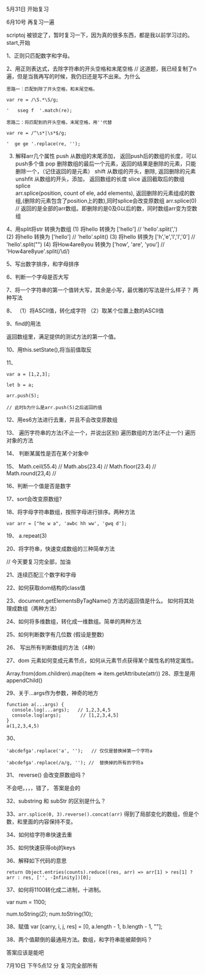 5月31日 开始复习

6月10号 再复习一遍

scriptoj 被锁定了，暂时复习一下，因为真的很多东西，都是我以前学习过的。
start,开始

1、正则只匹配数字和字母。

2、用正则表达式，去除字符串的开头空格和末尾空格
// 这道题，我已经复制了n遍，但是当我再写的时候，我仍旧还是写不出来。为什么
```
思路一：匹配到除了开头空格，和末尾空格。

var re = /\S.*\S/g;

'   sseg f  '.match(re);

思路二：将匹配到的开头空格，末尾空格，用''代替

var re = /^\s*|\s*$/g;

'  ge ge '.replace(re, '');
```

3. 解释arr几个属性
push    从数组的末尾添加， 返回push后的数组的长度，可以push多个值
pop     删除数组的最后一个元素，返回的结果是删除的元素，只能删除一个，（记住返回的是元素）
shift   从数组的开头，删除, 返回删除的元素
unshfit 从数组的开头，添加， 返回数组的长度
slice   返回截取后的数组
splice  
arr.splice(position, count of ele, add elements), 返回删除的元素组成的数组,(删除的元素包含了position上的数),同时splice会改变原数组
arr.splice(0) // 返回的是全部的arr数组。即删除的是0及0以后的数，同时数组arr变为空数组

4、用split将str 转换为数组
(1) 将hello 转换为 ['hello']   //  'hello'.split(',')  
(2) 将hello 转换为 ['hello']   //   'hello'.split()
(3) 将hello 转换为 ['h','e','l','l','0']  // 'hello'.split("")
(4) 将How4are8you 转换为 ['how', 'are', 'you'] // 'How4are8yue'.split(/\d/)

5、写出数字排序，和字母排序

6、判断一个字母是否大写

7、将一个字符串的第一个值转大写，其余是小写，最优雅的写法是什么样子？
两种写法

8、
（1）将ASCII值，转化成字符
（2）取某个位置上数的ASCII值

9、find的用法

返回数组里，满足提供的测试方法的第一个值。

10、用this.setState(),将当前值取反

11、
```
var a = [1,2,3];

let b = a;

arr.push(5);

// 此时b为什么是arr.push(5)之后返回的值
```

12、用es6方法进行去重，并且不会改变原数组

13、
遍历字符串的方法(不止一个，并说出区别)
遍历数组的方法(不止一个)
遍历对象的方法

14、 判断某属性是否在某个对象中

15、
Math.ceil(55.4) // 
Math.abs(23.4) //
Math.floor(23.4) //
Math.round(23,4) //

16、判断一个值是否是数字

17、sort会改变原数组?

18、将字母字符串数组，按照字母进行排序。两种方法
```
var arr = ["he w a", 'awbc hh ww', 'gwq d'];
```

19、 a.repeat(3)

20、将字符串，快速变成数组的三种简单方法

// 今天要复习完全部，加油

21、连续匹配三个数字和字母

22、如何获取dom结构的class值

23、document.getElementsByTagName()  方法的返回值是什么。 如何将其处理成数组（两种方法）

24、如何将多维数组，转化成一维数组。简单的两种方法

25、如何判断数字有几位数 (假设是整数)

26、 写出所有判断数组的方法（4种）

27、dom 元素如何变成元素节点，如何从元素节点获得某个属性名的特定属性。

Array.from(dom.children).map(item => item.getAttribute(attr))
28、原生是用appendChild()

29、关于...args作为参数，神奇的地方
```
function a(...args) {
  console.log(...args);   // 1,2,3,4,5
  console.log(args);       // [1,2,3,4,5]
}
a(1,2,3,4,5)
```

30、
```
'abcdefga'.replace('a', '');   // 仅仅是替换掉第一个字符a

'abcdefga'.replace(/a/g, ''); //  替换掉的所有的字符a
```

31、
reverse() 会改变原数组吗？

不会吧，，，，错了， 答案是会的

32、substring 和 subStr 的区别是什么？

33、`arr.splice(0, 3).reverse().concat(arr)` 得到了局部变化的数组，但是个数，和里面的内容保持不变。

34、如何给字符串快速去重

35、如何快速获得obj的keys

36、解释如下代码的意思

`return Object.entries(counts).reduce((res, arr) => arr[1] > res[1] ? arr : res, ['', -Infinity])[0];`


37、如何将1100转化成二进制，十进制。

var num = 1100;

num.toString(2);
num.toString(10);

38、赋值
var [carry, i, j, res] = [0, a.length - 1, b.length - 1, ""];


38、两个值颠倒的最通用方法。数组，和字符串能被颠倒吗？

答案应该是能吧

7月10日  下午5点12 分 复习完全部所有







